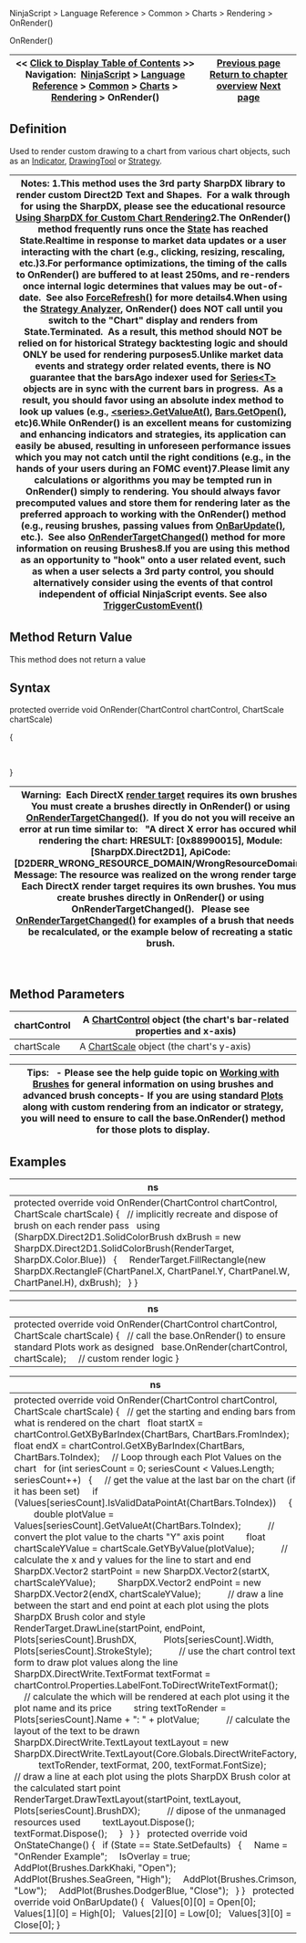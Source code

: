 ﻿
NinjaScript \> Language Reference \> Common \> Charts \> Rendering \> OnRender()

OnRender()

| \<\< [Click to Display Table of Contents](onrender.md) \>\> **Navigation:**     [NinjaScript](ninjascript.md) \> [Language Reference](language_reference_wip.md) \> [Common](common.md) \> [Charts](chart.md) \> [Rendering](rendering.md) \> OnRender() | [Previous page](oncalculateminmax.md) [Return to chapter overview](rendering.md) [Next page](onrendertargetchanged.md) |
| --- | --- |
## Definition
Used to render custom drawing to a chart from various chart objects, such as an [Indicator](indicator.md), [DrawingTool](drawingtool.md) or [Strategy](strategy.md). 
 

| Notes:  1\.This method uses the 3rd party SharpDX library to render custom Direct2D Text and Shapes.  For a walk through for using the SharpDX, please see the educational resource [Using SharpDX for Custom Chart Rendering](using_sharpdx_for_custom_chart_rendering.md)2\.The OnRender() method frequently runs once the [State](state.md) has reached State.Realtime in response to market data updates or a user interacting with the chart (e.g., clicking, resizing, rescaling, etc.)3\.For performance optimizations, the timing of the calls to OnRender() are buffered to at least 250ms, and re\-renders once internal logic determines that values may be out\-of\-date.  See also [ForceRefresh()](forcerefresh.md) for more details4\.When using the [Strategy Analyzer](strategy_analyzer.md), OnRender() does NOT call until you switch to the "Chart" display and renders from State.Terminated.  As a result, this method should NOT be relied on for historical Strategy backtesting logic and should ONLY be used for rendering purposes5\.Unlike market data events and strategy order related events, there is NO guarantee that the barsAgo indexer used for [Series\<T\>](seriest.md) objects are in sync with the current bars in progress.  As a result, you should favor using an absolute index method to look up values (e.g., [\<series\>.GetValueAt()](getvalueat.md), [Bars.GetOpen()](getopen.md), etc)6\.While OnRender() is an excellent means for customizing and enhancing indicators and strategies, its application can easily be abused, resulting in unforeseen performance issues which you may not catch until the right conditions (e.g., in the hands of your users during an FOMC event)7\.Please limit any calculations or algorithms you may be tempted run in OnRender() simply to rendering. You should always favor precomputed values and store them for rendering later as the preferred approach to working with the OnRender() method (e.g., reusing brushes, passing values from [OnBarUpdate()](onbarupdate.md), etc.).  See also [OnRenderTargetChanged()](onrendertargetchanged.md) method for more information on reusing Brushes8\.If you are using this method as an opportunity to "hook" onto a user related event, such as when a user selects a 3rd party control, you should alternatively consider using the events of that control independent of official NinjaScript events. See also [TriggerCustomEvent()](triggercustomevent.md) |
| --- |

## Method Return Value
This method does not return a value
## 
## Syntax
protected override void OnRender(ChartControl chartControl, ChartScale chartScale)  

{  

     

}
 

| Warning:  Each DirectX [render target](rendertarget.md) requires its own brushes. You must create a brushes directly in OnRender() or using [OnRenderTargetChanged()](onrendertargetchanged.md).  If you do not you will receive an error at run time similar to:    "A direct X error has occured while rendering the chart: HRESULT: \[0x88990015], Module: \[SharpDX.Direct2D1], ApiCode: \[D2DERR\_WRONG\_RESOURCE\_DOMAIN/WrongResourceDomain], Message: The resource was realized on the wrong render target. : Each DirectX render target requires its own brushes. You must create brushes directly in OnRender() or using OnRenderTargetChanged().   Please see [OnRenderTargetChanged()](onrendertargetchanged.md) for examples of a brush that needs to be recalculated, or the example below of recreating a static brush. |
| --- |
 
## 
## Method Parameters

| chartControl | A [ChartControl](chartcontrol.md) object (the chart's bar\-related properties and x\-axis) |
| --- | --- |
| chartScale | A [ChartScale](chartscale.md) object (the chart's y\-axis) |

| Tips:   - Please see the help guide topic on [Working with Brushes](working_with_brushes.md) for general information on using brushes and advanced brush concepts- If you are using standard [Plots](plots.md) along with custom rendering from an indicator or strategy, you will need to ensure to call the base.OnRender() method for those plots to display. |
| --- |

## Examples

| ns |
| --- |
| protected override void OnRender(ChartControl chartControl, ChartScale chartScale) {    // implicitly recreate and dispose of brush on each render pass    using (SharpDX.Direct2D1\.SolidColorBrush dxBrush \= new SharpDX.Direct2D1\.SolidColorBrush(RenderTarget, SharpDX.Color.Blue))    {      RenderTarget.FillRectangle(new SharpDX.RectangleF(ChartPanel.X, ChartPanel.Y, ChartPanel.W, ChartPanel.H), dxBrush);    } } |

| ns |
| --- |
| protected override void OnRender(ChartControl chartControl, ChartScale chartScale) {    // call the base.OnRender() to ensure standard Plots work as designed    base.OnRender(chartControl, chartScale);      // custom render logic } |

| ns |
| --- |
| protected override void OnRender(ChartControl chartControl, ChartScale chartScale) {    // get the starting and ending bars from what is rendered on the chart    float startX \= chartControl.GetXByBarIndex(ChartBars, ChartBars.FromIndex);    float endX \= chartControl.GetXByBarIndex(ChartBars, ChartBars.ToIndex);      // Loop through each Plot Values on the chart    for (int seriesCount \= 0; seriesCount \< Values.Length; seriesCount\+\+)    {      // get the value at the last bar on the chart (if it has been set)      if (Values\[seriesCount].IsValidDataPointAt(ChartBars.ToIndex))      {          double plotValue \= Values\[seriesCount].GetValueAt(ChartBars.ToIndex);            // convert the plot value to the charts "Y" axis point          float chartScaleYValue \= chartScale.GetYByValue(plotValue);            // calculate the x and y values for the line to start and end          SharpDX.Vector2 startPoint \= new SharpDX.Vector2(startX, chartScaleYValue);          SharpDX.Vector2 endPoint \= new SharpDX.Vector2(endX, chartScaleYValue);            // draw a line between the start and end point at each plot using the plots SharpDX Brush color and style          RenderTarget.DrawLine(startPoint, endPoint, Plots\[seriesCount].BrushDX,            Plots\[seriesCount].Width, Plots\[seriesCount].StrokeStyle);            // use the chart control text form to draw plot values along the line          SharpDX.DirectWrite.TextFormat textFormat \= chartControl.Properties.LabelFont.ToDirectWriteTextFormat();            // calculate the which will be rendered at each plot using it the plot name and its price          string textToRender \= Plots\[seriesCount].Name \+ ": " \+ plotValue;            // calculate the layout of the text to be drawn          SharpDX.DirectWrite.TextLayout textLayout \= new SharpDX.DirectWrite.TextLayout(Core.Globals.DirectWriteFactory,            textToRender, textFormat, 200, textFormat.FontSize);            // draw a line at each plot using the plots SharpDX Brush color at the calculated start point          RenderTarget.DrawTextLayout(startPoint, textLayout, Plots\[seriesCount].BrushDX);            // dipose of the unmanaged resources used          textLayout.Dispose();          textFormat.Dispose();      }    } }   protected override void OnStateChange() {    if (State \=\= State.SetDefaults)    {      Name \= "OnRender Example";      IsOverlay \= true;             AddPlot(Brushes.DarkKhaki, "Open");      AddPlot(Brushes.SeaGreen, "High");      AddPlot(Brushes.Crimson, "Low");      AddPlot(Brushes.DodgerBlue, "Close");    } }   protected override void OnBarUpdate() {    Values\[0]\[0] \= Open\[0];    Values\[1]\[0] \= High\[0];    Values\[2]\[0] \= Low\[0];    Values\[3]\[0] \= Close\[0]; } |
